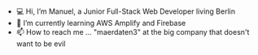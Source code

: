 - 💻 Hi, I’m Manuel, a Junior Full-Stack Web Developer living Berlin
- 🔨 I’m currently learning AWS Amplify and Firebase
- 📫 How to reach me ... "maerdaten3" at the big company that doesn't want to be evil 

<!---
maerf/maerf is a ✨ special ✨ repository because its `README.md` (this file) appears on your GitHub profile.
You can click the Preview link to take a look at your changes.
--->
